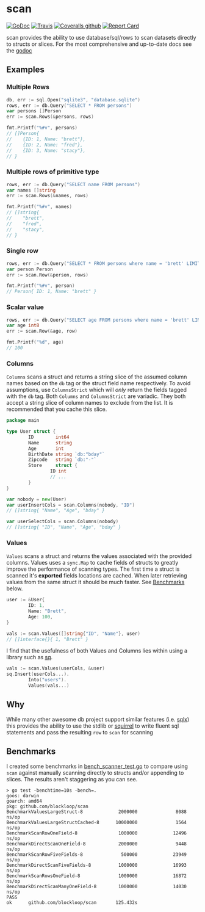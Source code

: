 # scan 

[![GoDoc](https://godoc.org/github.com/blockloop/scan?status.svg)](https://godoc.org/github.com/blockloop/scan)
[![Travis](https://img.shields.io/travis/blockloop/scan.svg)](https://travis-ci.org/blockloop/scan)
[![Coveralls github](https://img.shields.io/coveralls/github/blockloop/scan.svg)](https://coveralls.io/github/blockloop/scan)
[![Report Card](https://goreportcard.com/badge/github.com/blockloop/scan)](https://goreportcard.com/report/github.com/blockloop/scan)

scan provides the ability to use database/sql/rows to scan datasets directly to structs or slices. 
For the most comprehensive and up-to-date docs see the [godoc](https://godoc.org/github.com/blockloop/scan)

## Examples

### Multiple Rows
```go
db, err := sql.Open("sqlite3", "database.sqlite")
rows, err := db.Query("SELECT * FROM persons")
var persons []Person
err := scan.Rows(&persons, rows)

fmt.Printf("%#v", persons)
// []Person{
//    {ID: 1, Name: "brett"},
//    {ID: 2, Name: "fred"},
//    {ID: 3, Name: "stacy"},
// }
```
### Multiple rows of primitive type

```go
rows, err := db.Query("SELECT name FROM persons")
var names []string
err := scan.Rows(&names, rows)

fmt.Printf("%#v", names)
// []string{
//    "brett",
//    "fred",
//    "stacy",
// }
```

### Single row

```go
rows, err := db.Query("SELECT * FROM persons where name = 'brett' LIMIT 1")
var person Person
err := scan.Row(&person, rows)

fmt.Printf("%#v", person)
// Person{ ID: 1, Name: "brett" }
```

### Scalar value

```go
rows, err := db.Query("SELECT age FROM persons where name = 'brett' LIMIT 1")
var age int8
err := scan.Row(&age, row)

fmt.Printf("%d", age)
// 100
```

### Columns

`Columns` scans a struct and returns a string slice of the assumed column names based on the `db` tag or the struct field name respectively. To avoid assumptions, use `ColumnsStrict` which will _only_ return the fields tagged with the `db` tag. Both `Columns` and `ColumnsStrict` are variadic. They both accept a string slice of column names to exclude from the list. It is recommended that you cache this slice.

```go
package main

type User struct {
        ID        int64
        Name      string
        Age       int
        BirthDate string `db:"bday"`
        Zipcode   string `db:"-"`
        Store     struct {
                ID int
                // ...
        }
}

var nobody = new(User)
var userInsertCols = scan.Columns(nobody, "ID")
// []string{ "Name", "Age", "bday" }

var userSelectCols = scan.Columns(nobody)
// []string{ "ID", "Name", "Age", "bday" }
```

### Values

`Values` scans a struct and returns the values associated with the provided columns. Values uses a `sync.Map` to cache fields of structs to greatly improve the performance of scanning types. The first time a struct is scanned it's **exported** fields locations are cached. When later retrieving values from the same struct it should be much faster. See [Benchmarks](#Benchmarks) below.

```go
user := &User{
        ID: 1,
        Name: "Brett",
        Age: 100,
}

vals := scan.Values([]string{"ID", "Name"}, user)
// []interface{}{ 1, "Brett" }
```

I find that the usefulness of both Values and Columns lies within using a library such as [sq][].

```go
vals := scan.Values(userCols, &user)
sq.Insert(userCols...).
        Into("users").
        Values(vals...)
```


## Why

While many other awesome db project support similar features (i.e. [sqlx](https://github.com/jmoiron/sqlx)) this provides the ability to use the stdlib or [squirrel][sq] to write fluent sql statements and pass the resulting `row` to `scan` for scanning


## Benchmarks

I created some benchmarks in [bench_scanner_test.go](bench_scanner_test.go) to compare using `scan` against manually scanning directly to structs and/or appending to slices. The results aren't staggering as you can see. 

```
> go test -benchtime=10s -bench=.
goos: darwin
goarch: amd64
pkg: github.com/blockloop/scan
BenchmarkValuesLargeStruct-8             2000000              8088 ns/op
BenchmarkValuesLargeStructCached-8      10000000              1564 ns/op
BenchmarkScanRowOneField-8               1000000             12496 ns/op
BenchmarkDirectScanOneField-8            2000000              9448 ns/op
BenchmarkScanRowFiveFields-8              500000             23949 ns/op
BenchmarkDirectScanFiveFields-8          1000000             16993 ns/op
BenchmarkScanRowsOneField-8              1000000             16872 ns/op
BenchmarkDirectScanManyOneField-8        1000000             14030 ns/op
PASS
ok      github.com/blockloop/scan       125.432s
```


[sq]: https://github.com/Masterminds/squirrel	"Squirrel"
